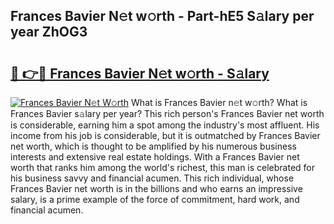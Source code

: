 ## Frances Bavier N𝚎t w𝚘rth - Part-hE5 S𝚊lary per year ZhOG3

# <h2><a href="http://gc4e59.nevu.top/?p=Frances+Bavier">🔗 👉🔴 Frances Bavier N𝚎t w𝚘rth - S𝚊lary</a></h2>

[![Frances Bavier N𝚎t W𝚘rth](https://i.imgur.com/Oavwk0R.jpeg)](http://gc4e59.nevu.top/?p=Frances+Bavier)
What is Frances Bavier n𝚎t w𝚘rth? What is Frances Bavier s𝚊lary per year?
This rich person's Frances Bavier net worth is considerable, earning him a spot among the industry's most affluent. His income from his job is considerable, but it is outmatched by Frances Bavier net worth, which is thought to be amplified by his numerous business interests and extensive real estate holdings. With a Frances Bavier net worth that ranks him among the world's richest, this man is celebrated for his business savvy and financial acumen. This rich individual, whose Frances Bavier net worth is in the billions and who earns an impressive salary, is a prime example of the force of commitment, hard work, and financial acumen.
